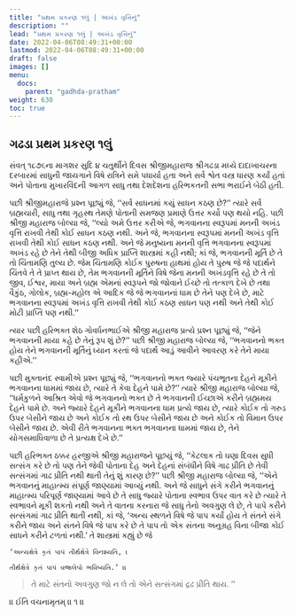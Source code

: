 ```yaml
---
title: "પ્રથમ પ્રકરણ ૧લું | અખંડ વૃત્તિનું"
description: ""
lead: "પ્રથમ પ્રકરણ ૧લું | અખંડ વૃત્તિનું"
date: 2022-04-06T08:49:31+00:00
lastmod: 2022-04-06T08:49:31+00:00
draft: false
images: []
menu:
  docs:
    parent: "gadhda-pratham"
weight: 630
toc: true
---
```


## ગઢડા પ્રથમ પ્રકરણ ૧લું

સંવત્‌ ૧૮૭૬ના માગશર સુદિ ૪ ચતુર્થીને દિવસ શ્રીજીમહારાજ શ્રીગઢડા મધ્યે દાદાખાચરના દરબારમાં સાધુની જાયગાને વિષે રાત્રિને સમે પધાર્યા હતા અને સર્વ શ્વેત વસ્ત્ર ધારણ કર્યાં હતાં અને પોતાના મુખારવિંદની આગળ સાધુ તથા દેશદેશના હરિભકતની સભા ભરાઈને બેઠી હતી.

પછી શ્રીજીમહારાજે પ્રશ્ન પૂછ્યું જે, ‘‘સર્વ સાધનમાં કયું સાધન કઠણ છે?’’ ત્યારે સર્વ બ્રહ્મચારી, સાધુ તથા ગૃહસ્થ તેમણે પોતાની સમજણ પ્રમાણે ઉત્તર કર્યો પણ થયો નહિ. પછી શ્રીજી મહારાજ બોલ્યા જે, ‘‘લ્યો અમે ઉત્તર કરીએ જે, ભગવાનના સ્વરૂપમાં મનની અખંડ વૃત્તિ રાખવી તેથી કોઈ સાધન કઠણ નથી. અને જે, ભગવાનના સ્વરૂપમાં મનની અખંડ વૃત્તિ રાખવી તેથી કોઈ સાધન કઠણ નથી. અને જે મનુષ્યના મનની વૃત્તિ ભગવાનના સ્વરૂપમાં અખંડ રહે છે તેને તેથી બીજી અધિક પ્રાપ્તિ શાસ્ત્રમાં કહી નથી; કાં જે, ભગવાનની મૂર્તિ છે તે તો ચિંતામણિ તુલ્ય છે. જેમ ચિંતામણિ કોઈક પુરુષના હાથમાં હોય તે પુરુષ જે જે પદાર્થને ચિંતવે તે તે પ્રાપ્ત થાય છે, તેમ ભગવાનની મૂર્તિને વિષે જેના મનની અખંડવૃત્તિ રહે છે તે તો જીવ, ઈશ્વર, માયા અને બ્રહ્મ એમનાં સ્વરૂપને જો જોવાને ઈચ્છે તો તત્કાળ દેખે છે તથા વૈકુંઠ, ગોલોક, બ્રહ્મ-મહોલ એ આદિક જે જે ભગવાનનાં ધામ છે તેને પણ દેખે છે, માટે ભગવાનના સ્વરૂપમાં અખંડ વૃત્તિ રાખવી તેથી કોઈ કઠણ સાધન પણ નથી અને તેથી કોઈ મોટી પ્રાપ્તિ પણ નથી.’’

ત્યાર પછી હરિભક્ત શેઠ ગોવર્ધનભાઈએ શ્રીજી મહારાજ પ્રત્યે પ્રશ્ન પૂછ્યું જે, ‘‘જેને ભગવાનની માયા કહે છે તેનું રૂપ શું છે?’’ પછી શ્રીજી મહારાજ બોલ્યા જે, ‘‘ભગવાનનો ભક્ત હોય તેને ભગવાનની મૂર્તિનું ધ્યાન કરતાં જે પદાર્થ આડું આવીને આવરણ કરે તેને માયા કહીએ.’’

પછી મુક્તાનંદ સ્વામીએ પ્રશ્ન પૂછ્યું જે, ‘‘ભગવાનનો ભક્ત જ્યારે પંચભૂતના દેહને મૂકીને ભગવાનના ધામમાં જાય છે, ત્યારે તે કેવા દેહને પામે છે?’’ ત્યારે શ્રીજી મહારાજ બોલ્યા જે, ‘‘ધર્મકુળને આશ્રિત એવો જે ભગવાનનો ભક્ત છે તે ભગવાનની ઈચ્છાએ કરીને બ્રહ્મમય દેહને પામે છે. અને જ્યારે દેહને મૂકીને ભગવાનના ધામ પ્રત્યે જાય છે, ત્યારે કોઈક તો ગરુડ ઉપર બેસીને જાય છે અને કોઈક તો રથ ઉપર બેસીને જાય છે અને કોઈક તો વિમાન ઉપર બેસીને જાય છે. એવી રીતે ભગવાનના ભક્ત ભગવાનના ધામમાં જાય છે, તેને યોગસમાધિવાળા છે તે પ્રત્યક્ષ દેખે છે.’’

પછી હરિભક્ત ઠક્કર હરજીએ શ્રીજી મહારાજને પૂછયું જે, ‘‘કેટલાક તો ઘણા દિવસ સુધી સત્સંગ કરે છે તો પણ તેને જેવી પોતાના દેહ અને દેહનાં સંબંધીને વિષે ગાઢ પ્રીતિ છે તેવી સત્સંગમાં ગાઢ પ્રીતિ નથી થાતી તેનું શું કારણ છે?’’ પછી શ્રીજી મહારાજ બોલ્યા જે, ‘‘એને ભગવાનનું માહાત્મ્ય સંપૂર્ણ જાણ્યામાં આવ્યું નથી. અને જે સાધુને સંગે કરીને ભગવાનનું માહાત્મ્ય પરિપૂર્ણ જાણ્યામાં આવે છે તે સાધુ જ્યારે પોતાના સ્વભાવ ઉપર વાત કરે છે ત્યારે તે સ્વભાવને મૂકી શકતો નથી અને તે વાતના કરનારા જે સાધુ તેનો અવગુણ લે છે, તે પાપે કરીને સત્સંગમાં ગાઢ પ્રીતિ થાતી નથી, કાં જે, ‘અન્ય સ્થળને વિષે જે પાપ કર્યાં હોય તે સંતને સંગે કરીને જાય અને સંતને વિષે જે પાપ કરે છે તે પાપ તો એક સંતના અનુગ્રહ વિના બીજા કોઈ સાધને કરીને ટળતાં નથી.’ તે શાસ્ત્રમાં કહ્યું છે જે

```shell
‘અન્યક્ષેત્રે કૃતં પાપં તીર્થક્ષેત્રે વિનશ્યતિ, ।

તીર્થક્ષેત્રે કૃતં પાપં વજ્રલેપો ભવિષ્યતિ.’ ।। 
```

> તે માટે સંતનો અવગુણ જો ન લે તો એને સત્સંગમાં દ્રઢ પ્રીતિ થાય. ’’

।। ઈતિ વચનામૃતમ્‌ ।। ૧ ।।
